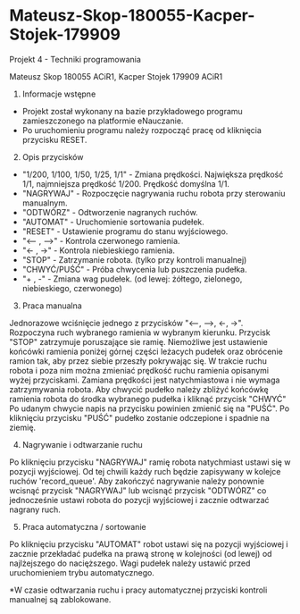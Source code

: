 # Mateusz-Skop-180055-Kacper-Stojek-179909
Projekt 4 - Techniki programowania

Mateusz Skop 180055 ACiR1, Kacper Stojek 179909 ACiR1

1. Informacje wstępne

  - Projekt został wykonany na bazie przykładowego programu zamieszczonego na platformie eNauczanie.
  - Po uruchomieniu programu należy rozpocząć pracę od kliknięcia przycisku RESET.
  
2. Opis przycisków

  - "1/200, 1/100, 1/50, 1/25, 1/1" - Zmiana prędkości. Największa prędkość 1/1, najmniejsza prędkość 1/200. Prędkość domyślna 1/1.
  - "NAGRYWAJ" - Rozpoczęcie nagrywania ruchu robota przy sterowaniu manualnym.
  - "ODTWÓRZ" - Odtworzenie nagranych ruchów.
  - "AUTOMAT" - Uruchomienie sortowania pudełek.
  - "RESET" - Ustawienie programu do stanu wyjściowego.
  - "<-- , -->" - Kontrola czerwonego ramienia.
  - "<- , ->" - Kontrola niebieskiego ramienia.
  - "STOP" - Zatrzymanie robota. (tylko przy kontroli manualnej)
  - "CHWYĆ/PUŚĆ" - Próba chwycenia lub puszczenia pudełka.
  - "+ , -" - Zmiana wag pudełek. (od lewej: żółtego, zielonego, niebieskiego, czerwonego)
  
3. Praca manualna

  Jednorazowe wciśnięcie jednego z przycisków "<--, -->, <-, ->".
  Rozpoczyna ruch wybranego ramienia w wybranym kierunku.
  Przycisk "STOP" zatrzymuje poruszające sie ramię.
  Niemożliwe jest ustawienie końcówki ramienia poniżej górnej części leżacych pudełek oraz obrócenie ramion tak, aby przez siebie         przeszły pokrywając się.
  W trakcie ruchu robota i poza nim można zmieniać prędkość ruchu ramienia opisanymi wyżej przyciskami.
  Zamiana prędkości jest natychmiastowa i nie wymaga zatrzymywania robota.
  Aby chwycić pudełko należy zbliżyć końcówkę ramienia robota do środka wybranego pudełka i kliknąć przycisk "CHWYĆ"
  Po udanym chwycie napis na przycisku powinien zmienić się na "PUŚĆ".
  Po kliknięciu przycisku "PUŚĆ" pudełko zostanie odczepione i spadnie na ziemię.
  
4. Nagrywanie i odtwarzanie ruchu

  Po kliknięciu przycisku "NAGRYWAJ" ramię robota natychmiast ustawi się w pozycji wyjściowej.
  Od tej chwili każdy ruch będzie zapisywany w kolejce ruchów 'record_queue'.
  Aby zakończyć nagrywanie należy ponownie wcisnąć przycisk "NAGRYWAJ" lub wcisnąć przycisk "ODTWÓRZ" co jednocześnie ustawi robota do pozycji wyjściowej i zacznie odtwarzać nagrany ruch.
  
5. Praca automatyczna / sortowanie

  Po kliknięciu przycisku "AUTOMAT" robot ustawi się na pozycji wyjściowej i zacznie przekładać pudełka na prawą stronę w kolejności (od lewej) od najlżejszego do nacięższego.
  Wagi pudełek należy ustawić przed uruchomieniem trybu automatycznego.
  
*W czasie odtwarzania ruchu i pracy automatycznej przyciski kontroli manualnej są zablokowane.
